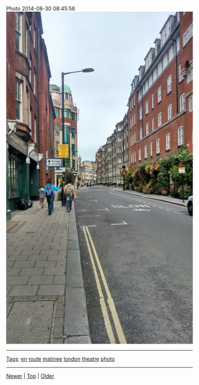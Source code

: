 <!--
title: Photo 2014-08-30 08
date: 2020-06-28T14:57:49.008Z
tags: en, route, matinee, london, theatre, photo
-->










Photo 2014-08-30 08:45:58
![](96157400067-0.jpg)

<!--BOTTOM-POST-NAVIGATION-->
---

[Tags](tags.md): [en](tag-en.md) [route](tag-route.md) [matinee](tag-matinee.md) [london](tag-london.md) [theatre](tag-theatre.md) [photo](tag-photo.md)

---

[Newer](95912758127.md) | [Top](index.md) | [Older](96161630877.md)